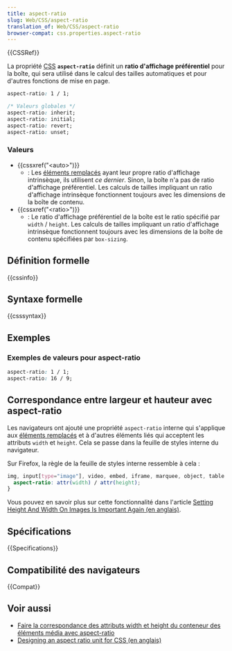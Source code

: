 ```yaml
---
title: aspect-ratio
slug: Web/CSS/aspect-ratio
translation_of: Web/CSS/aspect-ratio
browser-compat: css.properties.aspect-ratio
---
```

{{CSSRef}}

La propriété [CSS](/fr/docs/Web/CSS) **`aspect-ratio`** définit un **ratio d'affichage préférentiel** pour la boîte, qui sera utilisé dans le calcul des tailles automatiques et pour d'autres fonctions de mise en page.

```css
aspect-ratio: 1 / 1;

/* Valeurs globales */
aspect-ratio: inherit;
aspect-ratio: initial;
aspect-ratio: revert;
aspect-ratio: unset;
```

### Valeurs

- {{cssxref("&lt;auto&gt;")}}
  - : Les [éléments remplacés](/fr/docs/Web/CSS/Replaced_element) ayant leur propre ratio d'affichage intrinsèque, ils utilisent _ce dernier_. Sinon, la boîte n'a pas de ratio d'affichage préférentiel. Les calculs de tailles impliquant un ratio d'affichage intrinsèque fonctionnent toujours avec les dimensions de la boîte de contenu.
- {{cssxref("&lt;ratio&gt;")}}
  - : Le ratio d'affichage préférentiel de la boîte est le ratio spécifié par `width` / `height`. Les calculs de tailles impliquant un ratio d'affichage intrinsèque fonctionnent toujours avec les dimensions de la boîte de contenu spécifiées par `box-sizing`.

## Définition formelle

{{cssinfo}}

## Syntaxe formelle

{{csssyntax}}

## Exemples

### Exemples de valeurs pour aspect-ratio

```css
aspect-ratio: 1 / 1;
aspect-ratio: 16 / 9;
```

## Correspondance entre largeur et hauteur avec aspect-ratio

Les navigateurs ont ajouté une propriété `aspect-ratio` interne qui s'applique aux [éléments remplacés](/fr/docs/Web/CSS/Replaced_element) et à d'autres éléments liés qui acceptent les attributs `width` et `height`. Cela se passe dans la feuille de styles interne du navigateur.

Sur Firefox, la règle de la feuille de styles interne ressemble à cela :

```css
img, input[type="image"], video, embed, iframe, marquee, object, table {
  aspect-ratio: attr(width) / attr(height);
}
```

Vous pouvez en savoir plus sur cette fonctionnalité dans l'article [Setting Height And Width On Images Is Important Again (en anglais)](https://www.smashingmagazine.com/2020/03/setting-height-width-images-important-again/).

## Spécifications

{{Specifications}}

## Compatibilité des navigateurs

{{Compat}}

## Voir aussi

- [Faire la correspondance des attributs width et height du conteneur des éléments média avec aspect-ratio](/fr/docs/Web/Media/images/aspect_ratio_mapping)
- [Designing an aspect ratio unit for CSS (en anglais)](https://www.smashingmagazine.com/2019/03/aspect-ratio-unit-css/)
